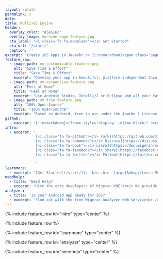 ```yaml
---
layout: splash
permalink: /
date:
title: Multi-OS Engine
header:
  overlay_color: "#5e616c"
  overlay_image: mm-home-page-feature.jpg
  cta_label: "<i class='fa fa-download'></i> Get Started"
  cta_url: "/start/"
  caption: ''
excerpt: 'Create iOS Apps in Java<br /> {::nomarkdown}<span class="page__lead__small">Port your existing Android App, or build a native Cross-Platform App from scratch.</span> {:/nomarkdown}'
feature_row:
  - image_path: mm-customizable-feature.png
    alt: "Save Time & Effort"
    title: "Save Time & Effort"
    excerpt: "Develop your app in beautiful, platform-independent Java code, and add native UIs for Android and iOS."
  - image_path: mm-responsive-feature.png
    alt: "Feel at Home"
    title: "Feel at Home"
    excerpt: "Use Android Studio, Intelli/J or Eclipse and all your favourite Java tools to build your iOS App."
  - image_path: mm-free-feature.png
    alt: "100% Open-Source"
    title: "100% Open-Source"
    excerpt: "Based on Android, free to use under the Apache 2 License. Contributors welcome!"
github:
  - excerpt: '{::nomarkdown}<iframe style="display: inline-block;" src="https://ghbtns.com/github-btn.html?user=mmistakes&repo=minimal-mistakes&type=star&count=true&size=large" frameborder="0" scrolling="0" width="160px" height="30px"></iframe> <iframe style="display: inline-block;" src="https://ghbtns.com/github-btn.html?user=mmistakes&repo=minimal-mistakes&type=fork&count=true&size=large" frameborder="0" scrolling="0" width="158px" height="30px"></iframe>{:/nomarkdown}'
intro:
  - excerpt: '
			  [<i class="fa fa-github"></i> Fork](https://github.com/migeran-moe/migeran-moe){: .btn .btn--large .btn--github}&nbsp;
			  [<i class="fa fa-comments"></i> Discuss](https://discuss.migeran-moe.org){: .btn .btn--large .btn--forum}&nbsp;
			  [<i class="fa fa-book"></i> Learn](https://doc.migeran-moe.org){: .btn .btn--large .btn--doc}&nbsp; 
			  [<i class="fa fa-facebook"></i> Share](https://facebook.com/migeranltd){: .btn .btn--large .btn--facebook}&nbsp;
  			  [<i class="fa fa-twitter"></i> Follow](https://twitter.com/migeran){: .btn .btn--large .btn--twitter}&nbsp;

			  '
learnmore:
  - excerpt: '[Get Started](/start/){: .btn .btn--large}&nbsp;[Learn More](https://doc.migeran-moe.org/){: .btn .btn--large}'
needhelp:
  - title: 'Need Help?'
  - excerpt: 'Hire the core developers of Migeran MOE!<br/> We provide premium support, custom development and training services.<br/><br/>[Contact Us](https://migeran.com/contact/){: .btn .btn--large}'
analyzer:
  - title: 'Is your Android App Ready for iOS?'
  - excerpt: 'Find out with the free Migeran Analyzer web service<br /><br />[Start Now](https://analyzer.migeran.com/){: .btn .btn--large}'
---
```


{% include feature_row id="intro" type="center" %}

{% include feature_row %}

{% include feature_row id="learnmore" type="center" %}

{% include feature_row id="analyzer" type="center" %}

{% include feature_row id="needhelp" type="center" %}
